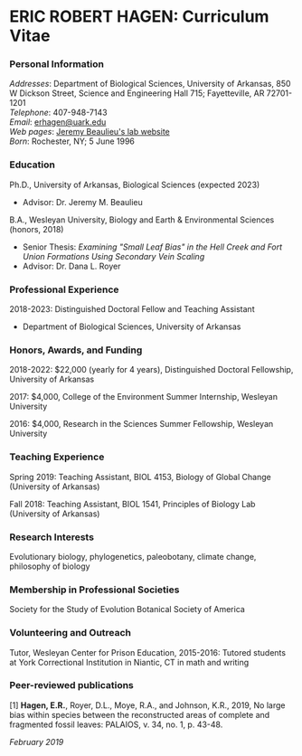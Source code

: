 # **ERIC ROBERT HAGEN: Curriculum Vitae**
### **Personal Information**
_Addresses_: Department of Biological Sciences, University of Arkansas, 850 W Dickson Street, Science and Engineering Hall 715; Fayetteville, AR 72701-1201  
_Telephone_: 407-948-7143  
_Email_: erhagen@uark.edu  
_Web pages_: [Jeremy Beaulieu's lab website](https://www.jeremybeaulieu.org)  
_Born_: Rochester, NY; 5 June 1996  

### **Education**
Ph.D., University of Arkansas, Biological Sciences (expected 2023)

  * Advisor: Dr. Jeremy M. Beaulieu
  
B.A., Wesleyan University, Biology and Earth & Environmental Sciences (honors, 2018)

  * Senior Thesis: _Examining "Small Leaf Bias" in the Hell Creek and Fort Union Formations Using Secondary Vein Scaling_
  * Advisor: Dr. Dana L. Royer
  
### **Professional Experience**
2018-2023: Distinguished Doctoral Fellow and Teaching Assistant

  * Department of Biological Sciences, University of Arkansas
  
### **Honors, Awards, and Funding**
2018-2022: $22,000 (yearly for 4 years), Distinguished Doctoral Fellowship, University of Arkansas

2017: $4,000, College of the Environment Summer Internship, Wesleyan University

2016: $4,000, Research in the Sciences Summer Fellowship, Wesleyan University

### **Teaching Experience**
Spring 2019: Teaching Assistant, BIOL 4153, Biology of Global Change (University of Arkansas)

Fall 2018: Teaching Assistant, BIOL 1541, Principles of Biology Lab (University of Arkansas)

### **Research Interests**
Evolutionary biology, phylogenetics, paleobotany, climate change, philosophy of biology

### **Membership in Professional Societies**
Society for the Study of Evolution
Botanical Society of America

### **Volunteering and Outreach**
Tutor, Wesleyan Center for Prison Education, 2015-2016: Tutored students at York Correctional Institution in Niantic, CT in math and writing

### **Peer-reviewed publications**
[1] **Hagen, E.R.**, Royer, D.L., Moye, R.A., and Johnson, K.R., 2019, No large bias within species between the reconstructed areas of complete and fragmented fossil leaves: PALAIOS, v. 34, no. 1, p. 43-48.

_February 2019_